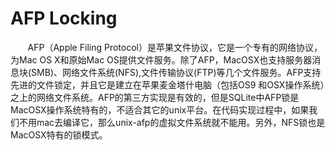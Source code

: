 # AFP Locking
&nbsp;&nbsp;&nbsp;&nbsp;&nbsp;&nbsp;&nbsp;AFP（Apple Filing Protocol）是苹果文件协议，它是一个专有的网络协议，为Mac OS X和原始Mac OS提供文件服务。除了AFP，MacOSX也支持服务器消息块(SMB)、网络文件系统(NFS),文件传输协议(FTP)等几个文件服务。AFP支持先进的文件锁定，并且它是建立在苹果麦金塔什电脑（包括OS9 和OSX操作系统）之上的网络文件系统。AFP的第三方实现是有效的，但是SQLite中AFP锁是MacOSX操作系统特有的，不适合其它的unix平台。在代码实现过程中，如果我们不用mac去编译它，那么unix-afp的虚拟文件系统就不能用。另外，NFS锁也是MacOSX特有的锁模式。
